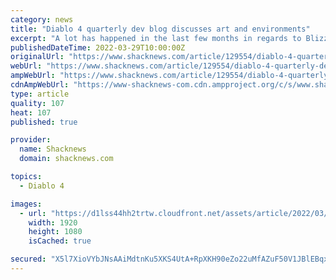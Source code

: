 ```yaml
---
category: news
title: "Diablo 4 quarterly dev blog discusses art and environments"
excerpt: "A lot has happened in the last few months in regards to Blizzard and its potential future, but the major shakeups in the publisher's world is not stopping the Diablo 4 quarterly blogs from going up."
publishedDateTime: 2022-03-29T10:00:00Z
originalUrl: "https://www.shacknews.com/article/129554/diablo-4-quarterly-dev-blog-discusses-art-and-environments"
webUrl: "https://www.shacknews.com/article/129554/diablo-4-quarterly-dev-blog-discusses-art-and-environments"
ampWebUrl: "https://www.shacknews.com/article/129554/diablo-4-quarterly-dev-blog-discusses-art-and-environments?amphtml=1"
cdnAmpWebUrl: "https://www-shacknews-com.cdn.ampproject.org/c/s/www.shacknews.com/article/129554/diablo-4-quarterly-dev-blog-discusses-art-and-environments?amphtml=1"
type: article
quality: 107
heat: 107
published: true

provider:
  name: Shacknews
  domain: shacknews.com

topics:
  - Diablo 4

images:
  - url: "https://d1lss44hh2trtw.cloudfront.net/assets/article/2022/03/29/diablo-4-march-2022-quarterly-dev-blog_feature.jpg"
    width: 1920
    height: 1080
    isCached: true

secured: "X5l7XioVYbJNsAAiMdtnKu5XKS4UtA+RpXKH90eZo22uMfAZuF50V1JBlEBqx7MmqNvDPJArJyVRdDHqlMZHPIB1Xg2GC6CEiEHwD09OWn+cc4FghdTIq2PSbKl+Yt7PyIk6x1kM+3X9dqi2CywtuslEYaFNtwfjuI1LceU/zGGItDq+c1XNFBj322IpuxIpWe13uy1LIVMjf4wNPnN9pvjMYaUl6LPwR8yZiaUgRfyKf3/S5HAA1uoiUa5eGzluxrlBGzTZ5idrr9fAD640OAyLoLrPQpwwroj4/NvfaejA5ET8qWAvWEsqrsHdpysbE9s59fDC9Iy9DCgGv7ZZHwzIuGlwKRxqsdHT9o6c5wk=;+eESf470mq1VSeWPzeIVVw=="
---
```



